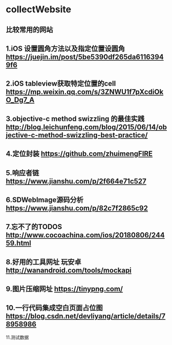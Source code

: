 # collectWebsite
比较常用的网站
--
1.iOS 设置圆角方法以及指定位置设圆角
 https://juejin.im/post/5be5390df265da61163949f6
--
2.iOS tableview获取特定位置的cell
https://mp.weixin.qq.com/s/3ZNWU1f7pXcdiOkO_Dg7_A
--
3.objective-c method swizzling 的最佳实践
http://blog.leichunfeng.com/blog/2015/06/14/objective-c-method-swizzling-best-practice/
--
4.定位封装
https://github.com/zhuimengFIRE
--
5.响应者链
https://www.jianshu.com/p/2f664e71c527
--
6.SDWebImage源码分析
https://www.jianshu.com/p/82c7f2865c92
--
7.忘不了的TODOS
http://www.cocoachina.com/ios/20180806/24459.html
--
8.好用的工具网址 玩安卓
http://wanandroid.com/tools/mockapi
--
9.图片压缩网址
https://tinypng.com/
--
10.一行代码集成空白页面占位图
https://blog.csdn.net/devliyang/article/details/78958986
--
11.测试数据

